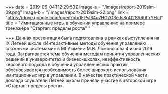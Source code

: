 +++
date = 2019-06-04T12:29:53Z
image-a = "/images/report-2019sim-09.png"
image-b = "/images/report-2019sim-22.png"
link = "https://drive.google.com/open?id=1FPsl34o7HGZG3eJs8qQ2SR60ffrYFlcI"
title = "Имитационные игры в обучении управлению на примере тренажёра \"Стартап: пределы роста\" "

+++
Данная презентация была подготовлена в рамках выступления на IX Летней школе «Интерактивные методы обучения управлению сложными системами» в МГУ имени М.В. Ломоносова 4 июня 2019 года. Затрагивается тема обучения методам принятия управленческих решений в университетах и бизнес-школах, неэффективность кейсового подхода в обучении управленческих практик, обосновывается необходимость более широкого использования имитационных игр в управлении. В качестве практической части доклада слушатели Летней школы приняли участие в авторской игре «Стартап: пределы роста».
